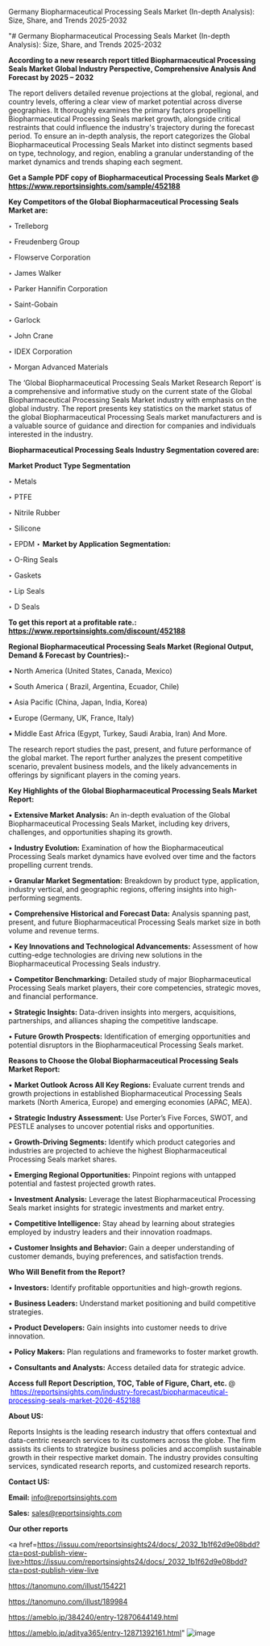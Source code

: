 Germany Biopharmaceutical Processing Seals Market (In-depth Analysis): Size, Share, and Trends 2025-2032

"# Germany Biopharmaceutical Processing Seals Market (In-depth Analysis): Size, Share, and Trends 2025-2032

<strong>According to a new research report titled Biopharmaceutical Processing Seals Market Global Industry Perspective, Comprehensive Analysis And Forecast by 2025 – 2032</strong>

The report delivers detailed revenue projections at the global, regional, and country levels, offering a clear view of market potential across diverse geographies. It thoroughly examines the primary factors propelling Biopharmaceutical Processing Seals market growth, alongside critical restraints that could influence the industry's trajectory during the forecast period. To ensure an in-depth analysis, the report categorizes the Global Biopharmaceutical Processing Seals Market into distinct segments based on type, technology, and region, enabling a granular understanding of the market dynamics and trends shaping each segment.

<strong>Get a Sample PDF copy of Biopharmaceutical Processing Seals Market </strong><strong>@<a href=https://www.reportsinsights.com/sample/452188 style=color:#0000ff;> https://www.reportsinsights.com/sample/452188</a></strong></font>

<strong>Key Competitors of the Global Biopharmaceutical Processing Seals Market are:</strong>

‣ Trelleborg

‣ Freudenberg Group

‣ Flowserve Corporation

‣ James Walker

‣ Parker Hannifin Corporation

‣ Saint-Gobain

‣ Garlock

‣ John Crane

‣ IDEX Corporation

‣ Morgan Advanced Materials

The ‘Global Biopharmaceutical Processing Seals Market Research Report’ is a comprehensive and informative study on the current state of the Global Biopharmaceutical Processing Seals Market industry with emphasis on the global industry. The report presents key statistics on the market status of the global Biopharmaceutical Processing Seals market manufacturers and is a valuable source of guidance and direction for companies and individuals interested in the industry.

<strong>Biopharmaceutical Processing Seals Industry Segmentation covered are:</strong>

<strong>Market Product Type Segmentation</strong>

‣ Metals

‣ PTFE

‣ Nitrile Rubber

‣ Silicone

‣ EPDM
‣ 
<strong>Market by Application Segmentation:</strong>

‣ O-Ring Seals

‣ Gaskets

‣ Lip Seals

‣ D Seals

<strong>To get this report at a profitable rate.: <a href=https://www.reportsinsights.com/discount/452188 style=color:#0000ff;>https://www.reportsinsights.com/discount/452188</a></strong></font>

<strong>Regional Biopharmaceutical Processing Seals Market (Regional Output, Demand &amp; Forecast by Countries):-</strong>

• North America (United States, Canada, Mexico)

• South America ( Brazil, Argentina, Ecuador, Chile)

• Asia Pacific (China, Japan, India, Korea)

• Europe (Germany, UK, France, Italy)

• Middle East Africa (Egypt, Turkey, Saudi Arabia, Iran) And More.

The research report studies the past, present, and future performance of the global market. The report further analyzes the present competitive scenario, prevalent business models, and the likely advancements in offerings by significant players in the coming years.

<strong>Key Highlights of the Global Biopharmaceutical Processing Seals Market Report:</strong>

• <strong>Extensive Market Analysis:</strong> An in-depth evaluation of the Global Biopharmaceutical Processing Seals Market, including key drivers, challenges, and opportunities shaping its growth.

• <strong>Industry Evolution:</strong> Examination of how the Biopharmaceutical Processing Seals market dynamics have evolved over time and the factors propelling current trends.

• <strong>Granular Market Segmentation:</strong> Breakdown by product type, application, industry vertical, and geographic regions, offering insights into high-performing segments.

• <strong>Comprehensive Historical and Forecast Data:</strong> Analysis spanning past, present, and future Biopharmaceutical Processing Seals market size in both volume and revenue terms.

• <strong>Key Innovations and Technological Advancements:</strong> Assessment of how cutting-edge technologies are driving new solutions in the Biopharmaceutical Processing Seals industry.

• <strong>Competitor Benchmarking:</strong> Detailed study of major Biopharmaceutical Processing Seals market players, their core competencies, strategic moves, and financial performance.

• <strong>Strategic Insights:</strong> Data-driven insights into mergers, acquisitions, partnerships, and alliances shaping the competitive landscape.

• <strong>Future Growth Prospects:</strong> Identification of emerging opportunities and potential disruptors in the Biopharmaceutical Processing Seals market.

<strong>Reasons to Choose the Global Biopharmaceutical Processing Seals Market Report:</strong>

• <strong>Market Outlook Across All Key Regions:</strong> Evaluate current trends and growth projections in established Biopharmaceutical Processing Seals markets (North America, Europe) and emerging economies (APAC, MEA).

• <strong>Strategic Industry Assessment:</strong> Use Porter’s Five Forces, SWOT, and PESTLE analyses to uncover potential risks and opportunities.

• <strong>Growth-Driving Segments:</strong> Identify which product categories and industries are projected to achieve the highest Biopharmaceutical Processing Seals market shares.

• <strong>Emerging Regional Opportunities:</strong> Pinpoint regions with untapped potential and fastest projected growth rates.

• <strong>Investment Analysis:</strong> Leverage the latest Biopharmaceutical Processing Seals market insights for strategic investments and market entry.

• <strong>Competitive Intelligence:</strong> Stay ahead by learning about strategies employed by industry leaders and their innovation roadmaps.

• <strong>Customer Insights and Behavior:</strong> Gain a deeper understanding of customer demands, buying preferences, and satisfaction trends.

<strong>Who Will Benefit from the Report?</strong>

• <strong>Investors:</strong> Identify profitable opportunities and high-growth regions.

• <strong>Business Leaders:</strong> Understand market positioning and build competitive strategies.

• <strong>Product Developers:</strong> Gain insights into customer needs to drive innovation.

• <strong>Policy Makers:</strong> Plan regulations and frameworks to foster market growth.

• <strong>Consultants and Analysts:</strong> Access detailed data for strategic advice.
</ul>
<strong>Access full Report Description, TOC, Table of Figure, Chart, etc. </strong>@  <a href=https://reportsinsights.com/industry-forecast/biopharmaceutical-processing-seals-market-2026-452188 style=color:#0000ff;>https://reportsinsights.com/industry-forecast/biopharmaceutical-processing-seals-market-2026-452188</a></font>

<strong><strong>About US</strong>:</strong>

Reports Insights is the leading research industry that offers contextual and data-centric research services to its customers across the globe. The firm assists its clients to strategize business policies and accomplish sustainable growth in their respective market domain. The industry provides consulting services, syndicated research reports, and customized research reports.

<strong>Contact US:</strong>

<p class=""""><b>Email:</b> <a href=mailto:info@reportsinsights.com>info@reportsinsights.com</a></p>
<p class=""""><b>Sales:</b> <a href=mailto:sales@reportsinsights.com>sales@reportsinsights.com</a></p>

<strong>Our other reports</strong>

<a href=https://issuu.com/reportsinsights24/docs/_2032_1b1f62d9e08bdd?cta=post-publish-view-live>https://issuu.com/reportsinsights24/docs/_2032_1b1f62d9e08bdd?cta=post-publish-view-live</a>

<a href=https://tanomuno.com/illust/154221>https://tanomuno.com/illust/154221</a>

<a href=https://tanomuno.com/illust/189984>https://tanomuno.com/illust/189984</a>

<a href=https://ameblo.jp/384240/entry-12870644149.html>https://ameblo.jp/384240/entry-12870644149.html</a>

<a href=https://ameblo.jp/aditya365/entry-12871392161.html>https://ameblo.jp/aditya365/entry-12871392161.html</a>"
![image](https://github.com/user-attachments/assets/0ba48570-a7a4-45ee-92f5-3163cf7fde20)
